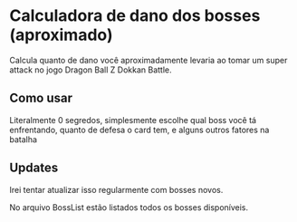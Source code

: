 # Calculadora de dano dos bosses (aproximado)

Calcula quanto de dano você aproximadamente levaria ao tomar um super attack no jogo Dragon Ball Z Dokkan Battle.

## Como usar

Literalmente 0 segredos, simplesmente escolhe qual boss você tá enfrentando, quanto de defesa o card tem, e alguns outros fatores na batalha

## Updates

Irei tentar atualizar isso regularmente com bosses novos.

No arquivo BossList estão listados todos os bosses disponíveis.